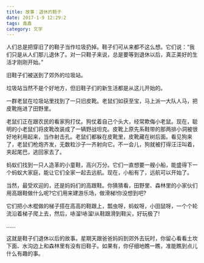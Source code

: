 ```yaml
---
title: 故事：退休的鞋子
date: 2017-1-9 12:29:2
tags: 鑫鑫
category: 文学
---
```

人们总是把穿旧了的鞋子当作垃圾扔掉。鞋子们可从来都不这么想。它们说：“我们只是从人们那儿退休了。对一只鞋子来说，总是要等到退休以后，真正美好的生活才刚刚开始。”

旧鞋子们被送到了郊外的垃圾站。

垃圾站当然不是个好地方，但旧鞋子们的新生活都是从这儿开始的。

一群老鼠在垃圾站里找到了一只旧皮靴。老鼠们如获至宝，马上派一大队人马，把皮靴拖进了田野里。

老鼠们正在跟农民的看家狗打仗。狗仗着自己个头大，经常欺侮小老鼠。现在，聪明的小老鼠们将皮靴改装成了一辆野战坦克。皮靴上原先系鞋带的那两排小洞被很好地利用起来，当作射击孔。老鼠们都躲在皮靴里，皮靴藏在树后面。看见狗来了，老鼠们枪炮齐发，无数粒沙子一齐射向它。不一会儿，狗就被打得汪汪叫着，夹起尾巴，逃回家去了。

蚂蚁们找到一只人造革的小童鞋，高兴万分。它们一直想要一艘小船，能盛得下一个蚂蚁大家庭，能让它们全家一起去远航。现在，小船有了，远航可以开始了。

当然，最受欢迎的，还是妈妈们的高跟鞋。你猜猜看，田野里、森林里的小家伙们用高跟鞋做什么呢?它们用来建游乐场，做滑梯!你没想到吧?

它们把小木棍做的梯子搭在高高的鞋跟上，瓢虫呀，蚂蚁呀，小田鼠呀，一个个轮流沿着梯子爬上去，然后，哧溜!哧溜!从鞋跟滑到鞋尖，好玩极了!

……

这就是鞋子们退休以后的故事。星期天跟爸爸妈妈到郊外去玩时，你留心看看土坎下面、水沟边上和森林里有没有旧鞋子。如果有，你仔细地瞧一瞧，准能瞧到点儿什么有趣的事。
